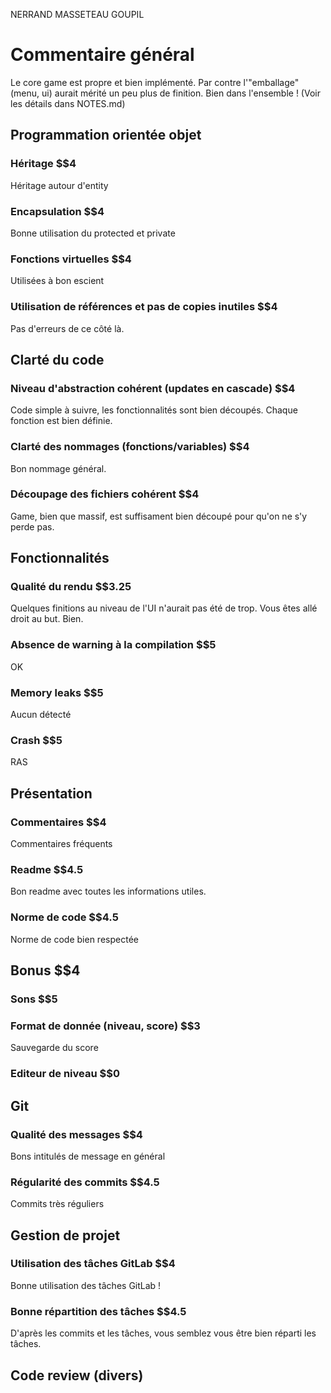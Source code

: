 NERRAND
MASSETEAU
GOUPIL

# Commentaire général
Le core game est propre et bien implémenté. Par contre l'"emballage" (menu, ui) aurait mérité un peu plus de finition. Bien dans l'ensemble ! (Voir les détails dans NOTES.md)

## Programmation orientée objet
### Héritage $$4
Héritage autour d'entity
### Encapsulation $$4
Bonne utilisation du protected et private
### Fonctions virtuelles $$4
Utilisées à bon escient
### Utilisation de références et pas de copies inutiles $$4
Pas d'erreurs de ce côté là.

## Clarté du code
### Niveau d'abstraction cohérent (updates en cascade) $$4
Code simple à suivre, les fonctionnalités sont bien découpés. Chaque fonction est bien définie.
### Clarté des nommages (fonctions/variables) $$4
Bon nommage général.
### Découpage des fichiers cohérent $$4
Game, bien que massif, est suffisament bien découpé pour qu'on ne s'y perde pas.

## Fonctionnalités
### Qualité du rendu $$3.25
Quelques finitions au niveau de l'UI n'aurait pas été de trop. Vous êtes allé droit au but. Bien.
### Absence de warning à la compilation $$5
OK
### Memory leaks $$5
Aucun détecté
### Crash $$5
RAS

## Présentation
### Commentaires $$4
Commentaires fréquents
### Readme $$4.5
Bon readme avec toutes les informations utiles.
### Norme de code $$4.5
Norme de code bien respectée

## Bonus $$4
### Sons $$5
### Format de donnée (niveau, score) $$3
Sauvegarde du score
### Editeur de niveau $$0

## Git
### Qualité des messages $$4
Bons intitulés de message en général
### Régularité des commits $$4.5
Commits très réguliers

## Gestion de projet
### Utilisation des tâches GitLab $$4
Bonne utilisation des tâches GitLab !
### Bonne répartition des tâches $$4.5
D'après les commits et les tâches, vous semblez vous être bien réparti les tâches.

## Code review (divers)